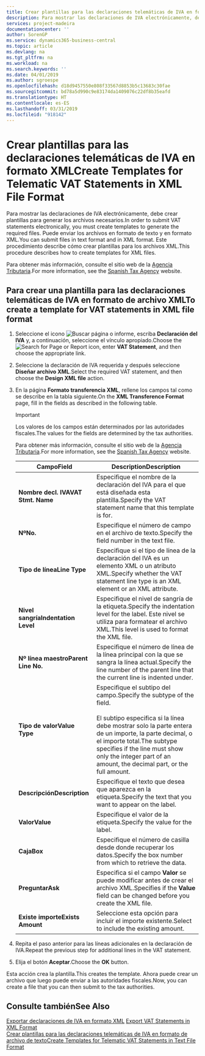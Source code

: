 ```yaml
---
title: Crear plantillas para las declaraciones telemáticas de IVA en formato XML
description: Para mostrar las declaraciones de IVA electrónicamente, debe crear plantillas para generar los archivos necesarios. Puede enviar los archivos en formato de texto y en formato XML. Este procedimiento describe cómo crear plantillas para los archivos XML.
services: project-madeira
documentationcenter: ''
author: SorenGP
ms.service: dynamics365-business-central
ms.topic: article
ms.devlang: na
ms.tgt_pltfrm: na
ms.workload: na
ms.search.keywords: ''
ms.date: 04/01/2019
ms.author: sgroespe
ms.openlocfilehash: d18d9457550e808f33567d8853b5c13683c30fae
ms.sourcegitcommit: bd78a5d990c9e83174da1409076c22df8b35eafd
ms.translationtype: HT
ms.contentlocale: es-ES
ms.lasthandoff: 03/31/2019
ms.locfileid: "918142"
---
```

# <a name="create-templates-for-telematic-vat-statements-in-xml-file-format"></a><span data-ttu-id="f7a0d-105">Crear plantillas para las declaraciones telemáticas de IVA en formato XML</span><span class="sxs-lookup"><span data-stu-id="f7a0d-105">Create Templates for Telematic VAT Statements in XML File Format</span></span>
<span data-ttu-id="f7a0d-106">Para mostrar las declaraciones de IVA electrónicamente, debe crear plantillas para generar los archivos necesarios.</span><span class="sxs-lookup"><span data-stu-id="f7a0d-106">In order to submit VAT statements electronically, you must create templates to generate the required files.</span></span> <span data-ttu-id="f7a0d-107">Puede enviar los archivos en formato de texto y en formato XML.</span><span class="sxs-lookup"><span data-stu-id="f7a0d-107">You can submit files in text format and in XML format.</span></span> <span data-ttu-id="f7a0d-108">Este procedimiento describe cómo crear plantillas para los archivos XML.</span><span class="sxs-lookup"><span data-stu-id="f7a0d-108">This procedure describes how to create templates for XML files.</span></span>  

<span data-ttu-id="f7a0d-109">Para obtener más información, consulte el sitio web de la [Agencia Tributaria](https://go.microsoft.com/fwlink/?LinkID=238181).</span><span class="sxs-lookup"><span data-stu-id="f7a0d-109">For more information, see the [Spanish Tax Agency](https://go.microsoft.com/fwlink/?LinkID=238181) website.</span></span>  

## <a name="to-create-a-template-for-vat-statements-in-xml-file-format"></a><span data-ttu-id="f7a0d-110">Para crear una plantilla para las declaraciones telemáticas de IVA en formato de archivo XML</span><span class="sxs-lookup"><span data-stu-id="f7a0d-110">To create a template for VAT statements in XML file format</span></span>  

1.  <span data-ttu-id="f7a0d-111">Seleccione el icono ![Buscar página o informe](../../media/ui-search/search_small.png "icono Buscar página o informe"), escriba **Declaración del IVA** y, a continuación, seleccione el vínculo apropiado.</span><span class="sxs-lookup"><span data-stu-id="f7a0d-111">Choose the ![Search for Page or Report](../../media/ui-search/search_small.png "Search for Page or Report icon") icon, enter **VAT Statement**, and then choose the appropriate link.</span></span>  
2.  <span data-ttu-id="f7a0d-112">Seleccione la declaración de IVA requerida y después seleccione **Diseñar archivo XML**.</span><span class="sxs-lookup"><span data-stu-id="f7a0d-112">Select the required VAT statement, and then choose the **Design XML file** action.</span></span>  
3.  <span data-ttu-id="f7a0d-113">En la página **Formato transferencia XML**, rellene los campos tal como se describe en la tabla siguiente.</span><span class="sxs-lookup"><span data-stu-id="f7a0d-113">On the **XML Transference Format** page, fill in the fields as described in the following table.</span></span>  

    > [!IMPORTANT]  
    >  <span data-ttu-id="f7a0d-114">Los valores de los campos están determinados por las autoridades fiscales.</span><span class="sxs-lookup"><span data-stu-id="f7a0d-114">The values for the fields are determined by the tax authorities.</span></span>  
    >   
    >  <span data-ttu-id="f7a0d-115">Para obtener más información, consulte el sitio web de la [Agencia Tributaria](https://go.microsoft.com/fwlink/?LinkID=238181).</span><span class="sxs-lookup"><span data-stu-id="f7a0d-115">For more information, see the [Spanish Tax Agency](https://go.microsoft.com/fwlink/?LinkID=238181) website.</span></span>  

    |<span data-ttu-id="f7a0d-116">Campo</span><span class="sxs-lookup"><span data-stu-id="f7a0d-116">Field</span></span>|<span data-ttu-id="f7a0d-117">Description</span><span class="sxs-lookup"><span data-stu-id="f7a0d-117">Description</span></span>|  
    |---------------------------------|---------------------------------------|  
    |<span data-ttu-id="f7a0d-118">**Nombre decl. IVA**</span><span class="sxs-lookup"><span data-stu-id="f7a0d-118">**VAT Stmt. Name**</span></span>|<span data-ttu-id="f7a0d-119">Especifique el nombre de la declaración del IVA para el que está diseñada esta plantilla.</span><span class="sxs-lookup"><span data-stu-id="f7a0d-119">Specify the VAT statement name that this template is for.</span></span>|  
    |<span data-ttu-id="f7a0d-120">**Nº**</span><span class="sxs-lookup"><span data-stu-id="f7a0d-120">**No.**</span></span>|<span data-ttu-id="f7a0d-121">Especifique el número de campo en el archivo de texto.</span><span class="sxs-lookup"><span data-stu-id="f7a0d-121">Specify the field number in the text file.</span></span>|  
    |<span data-ttu-id="f7a0d-122">**Tipo de línea**</span><span class="sxs-lookup"><span data-stu-id="f7a0d-122">**Line Type**</span></span>|<span data-ttu-id="f7a0d-123">Especifique si el tipo de línea de la declaración del IVA es un elemento XML o un atributo XML.</span><span class="sxs-lookup"><span data-stu-id="f7a0d-123">Specify whether the VAT statement line type is an XML element or an XML attribute.</span></span>|  
    |<span data-ttu-id="f7a0d-124">**Nivel sangría**</span><span class="sxs-lookup"><span data-stu-id="f7a0d-124">**Indentation Level**</span></span>|<span data-ttu-id="f7a0d-125">Especifique el nivel de sangría de la etiqueta.</span><span class="sxs-lookup"><span data-stu-id="f7a0d-125">Specify the indentation level for the label.</span></span> <span data-ttu-id="f7a0d-126">Este nivel se utiliza para formatear el archivo XML.</span><span class="sxs-lookup"><span data-stu-id="f7a0d-126">This level is used to format the XML file.</span></span>|  
    |<span data-ttu-id="f7a0d-127">**Nº línea maestro**</span><span class="sxs-lookup"><span data-stu-id="f7a0d-127">**Parent Line No.**</span></span>|<span data-ttu-id="f7a0d-128">Especifique el número de línea de la línea principal con la que se sangra la línea actual.</span><span class="sxs-lookup"><span data-stu-id="f7a0d-128">Specify the line number of the parent line that the current line is indented under.</span></span>|  
    |<span data-ttu-id="f7a0d-129">**Tipo de valor**</span><span class="sxs-lookup"><span data-stu-id="f7a0d-129">**Value Type**</span></span>|<span data-ttu-id="f7a0d-130">Especifique el subtipo del campo.</span><span class="sxs-lookup"><span data-stu-id="f7a0d-130">Specify the subtype of the field.</span></span><br /><br /> <span data-ttu-id="f7a0d-131">El subtipo especifica si la línea debe mostrar solo la parte entera de un importe, la parte decimal, o el importe total.</span><span class="sxs-lookup"><span data-stu-id="f7a0d-131">The subtype specifies if the line must show only the integer part of an amount, the decimal part, or the full amount.</span></span>|  
    |<span data-ttu-id="f7a0d-132">**Descripción**</span><span class="sxs-lookup"><span data-stu-id="f7a0d-132">**Description**</span></span>|<span data-ttu-id="f7a0d-133">Especifique el texto que desea que aparezca en la etiqueta.</span><span class="sxs-lookup"><span data-stu-id="f7a0d-133">Specify the text that you want to appear on the label.</span></span>|  
    |<span data-ttu-id="f7a0d-134">**Valor**</span><span class="sxs-lookup"><span data-stu-id="f7a0d-134">**Value**</span></span>|<span data-ttu-id="f7a0d-135">Especifique el valor de la etiqueta.</span><span class="sxs-lookup"><span data-stu-id="f7a0d-135">Specify the value for the label.</span></span>|  
    |<span data-ttu-id="f7a0d-136">**Caja**</span><span class="sxs-lookup"><span data-stu-id="f7a0d-136">**Box**</span></span>|<span data-ttu-id="f7a0d-137">Especifique el número de casilla desde donde recuperar los datos.</span><span class="sxs-lookup"><span data-stu-id="f7a0d-137">Specify the box number from which to retrieve the data.</span></span>|  
    |<span data-ttu-id="f7a0d-138">**Preguntar**</span><span class="sxs-lookup"><span data-stu-id="f7a0d-138">**Ask**</span></span>|<span data-ttu-id="f7a0d-139">Especifica si el campo **Valor** se puede modificar antes de crear el archivo XML.</span><span class="sxs-lookup"><span data-stu-id="f7a0d-139">Specifies if the **Value** field can be changed before you create the XML file.</span></span>|  
    |<span data-ttu-id="f7a0d-140">**Existe importe**</span><span class="sxs-lookup"><span data-stu-id="f7a0d-140">**Exists Amount**</span></span>|<span data-ttu-id="f7a0d-141">Seleccione esta opción para incluir el importe existente.</span><span class="sxs-lookup"><span data-stu-id="f7a0d-141">Select to include the existing amount.</span></span>|  

4.  <span data-ttu-id="f7a0d-142">Repita el paso anterior para las líneas adicionales en la declaración de IVA.</span><span class="sxs-lookup"><span data-stu-id="f7a0d-142">Repeat the previous step for additional lines in the VAT statement.</span></span>  
5.  <span data-ttu-id="f7a0d-143">Elija el botón **Aceptar**.</span><span class="sxs-lookup"><span data-stu-id="f7a0d-143">Choose the **OK** button.</span></span>  

<span data-ttu-id="f7a0d-144">Esta acción crea la plantilla.</span><span class="sxs-lookup"><span data-stu-id="f7a0d-144">This creates the template.</span></span> <span data-ttu-id="f7a0d-145">Ahora puede crear un archivo que luego puede enviar a las autoridades fiscales.</span><span class="sxs-lookup"><span data-stu-id="f7a0d-145">Now, you can create a file that you can then submit to the tax authorities.</span></span>  

## <a name="see-also"></a><span data-ttu-id="f7a0d-146">Consulte también</span><span class="sxs-lookup"><span data-stu-id="f7a0d-146">See Also</span></span>  
 <span data-ttu-id="f7a0d-147">[Exportar declaraciones de IVA en formato XML](how-to-export-vat-statements-in-xml-format.md) </span><span class="sxs-lookup"><span data-stu-id="f7a0d-147">[Export VAT Statements in XML Format](how-to-export-vat-statements-in-xml-format.md) </span></span>  
 [<span data-ttu-id="f7a0d-148">Crear plantillas para las declaraciones telemáticas de IVA en formato de archivo de texto</span><span class="sxs-lookup"><span data-stu-id="f7a0d-148">Create Templates for Telematic VAT Statements in Text File Format</span></span>](how-to-create-templates-for-telematic-vat-statements-in-text-file-format.md)
